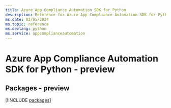 ```yaml
---
title: Azure App Compliance Automation SDK for Python
description: Reference for Azure App Compliance Automation SDK for Python
ms.date: 02/05/2024
ms.topic: reference
ms.devlang: python
ms.service: appcomplianceautomation
---
```

# Azure App Compliance Automation SDK for Python - preview
## Packages - preview
[!INCLUDE [packages](app-compliance-automation-index.md)]
